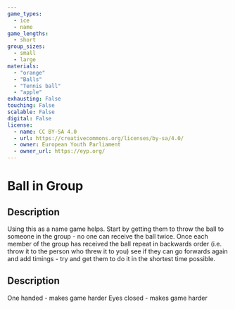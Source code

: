```yaml
---
game_types:
  - ice
  - name
game_lengths:
  - short
group_sizes:
  - small
  - large
materials:
  - "orange"
  - "Balls"
  - "Tennis ball"
  - "apple"
exhausting: False
touching: False
scalable: False
digital: False
license:
  - name: CC BY-SA 4.0
  - url: https://creativecommons.org/licenses/by-sa/4.0/
  - owner: European Youth Parliament
  - owner_url: https://eyp.org/
---
```

# Ball in Group

## Description
Using this as a name game helps. Start by getting them to throw the ball to someone in the group - no one can receive the ball twice. Once each member of the group has received the ball repeat in backwards order (i.e. throw it to the person who threw it to you) see if they can go forwards again and add timings - try and get them to do it in the shortest time possible.

## Description
One handed - makes game harder
Eyes closed - makes game harder
